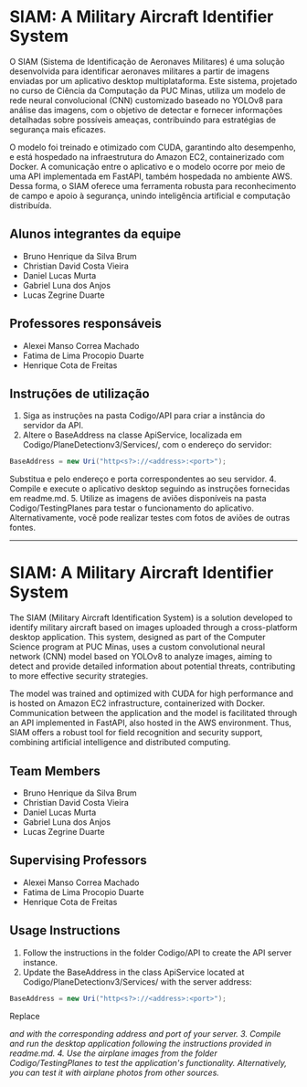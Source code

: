 # SIAM: A Military Aircraft Identifier System

O SIAM (Sistema de Identificação de Aeronaves Militares) é uma solução desenvolvida para identificar aeronaves militares a partir de imagens enviadas por um aplicativo desktop multiplataforma. Este sistema, projetado no curso de Ciência da Computação da PUC Minas, utiliza um modelo de rede neural convolucional (CNN) customizado baseado no YOLOv8 para análise das imagens, com o objetivo de detectar e fornecer informações detalhadas sobre possíveis ameaças, contribuindo para estratégias de segurança mais eficazes.

O modelo foi treinado e otimizado com CUDA, garantindo alto desempenho, e está hospedado na infraestrutura do Amazon EC2, containerizado com Docker. A comunicação entre o aplicativo e o modelo ocorre por meio de uma API implementada em FastAPI, também hospedada no ambiente AWS. Dessa forma, o SIAM oferece uma ferramenta robusta para reconhecimento de campo e apoio à segurança, unindo inteligência artificial e computação distribuída.

## Alunos integrantes da equipe

* Bruno Henrique da Silva Brum
* Christian David Costa Vieira
* Daniel Lucas Murta
* Gabriel Luna dos Anjos
* Lucas Zegrine Duarte

## Professores responsáveis

* Alexei Manso Correa Machado 
* Fatima de Lima Procopio Duarte
* Henrique Cota de Freitas 

## Instruções de utilização

1. Siga as instruções na pasta Codigo/API para criar a instância do servidor da API.
2. Altere o BaseAddress na classe ApiService, localizada em Codigo/PlaneDetectionv3/Services/, com o endereço do servidor:
```csharp
BaseAddress = new Uri("http<s?>://<address>:<port>");
```
   Substitua <endereco> e <porta> pelo endereço e porta correspondentes ao seu servidor.
4. Compile e execute o aplicativo desktop seguindo as instruções fornecidas em readme.md.
5. Utilize as imagens de aviões disponíveis na pasta Codigo/TestingPlanes para testar o funcionamento do aplicativo.
   Alternativamente, você pode realizar testes com fotos de aviões de outras fontes.

---

# SIAM: A Military Aircraft Identifier System

The SIAM (Military Aircraft Identification System) is a solution developed to identify military aircraft based on images uploaded through a cross-platform desktop application. This system, designed as part of the Computer Science program at PUC Minas, uses a custom convolutional neural network (CNN) model based on YOLOv8 to analyze images, aiming to detect and provide detailed information about potential threats, contributing to more effective security strategies.

The model was trained and optimized with CUDA for high performance and is hosted on Amazon EC2 infrastructure, containerized with Docker. Communication between the application and the model is facilitated through an API implemented in FastAPI, also hosted in the AWS environment. Thus, SIAM offers a robust tool for field recognition and security support, combining artificial intelligence and distributed computing.

## Team Members

* Bruno Henrique da Silva Brum
* Christian David Costa Vieira
* Daniel Lucas Murta
* Gabriel Luna dos Anjos
* Lucas Zegrine Duarte

## Supervising Professors

* Alexei Manso Correa Machado 
* Fatima de Lima Procopio Duarte
* Henrique Cota de Freitas 

## Usage Instructions

1. Follow the instructions in the folder Codigo/API to create the API server instance.
2. Update the BaseAddress in the class ApiService located at Codigo/PlaneDetectionv3/Services/ with the server address:
  ```csharp
  BaseAddress = new Uri("http<s?>://<address>:<port>");
  ```
  Replace <address> and <port> with the corresponding address and port of your server.
3. Compile and run the desktop application following the instructions provided in readme.md.
4. Use the airplane images from the folder Codigo/TestingPlanes to test the application's functionality.
  Alternatively, you can test it with airplane photos from other sources.
